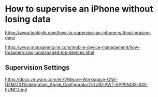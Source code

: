 # How to supervise an iPhone without losing data

https://www.tecklyfe.com/how-to-supervise-an-iphone-without-erasing-data/

https://www.manageengine.com/mobile-device-management/how-to/supervising-unmanaged-ios-devices.html

## Supervision Settings

https://docs.vmware.com/en/VMware-Workspace-ONE-UEM/2011/Integration_Apple_Configurator2/GUID-AWT-APPENDIX-IOS-FUNC.html

